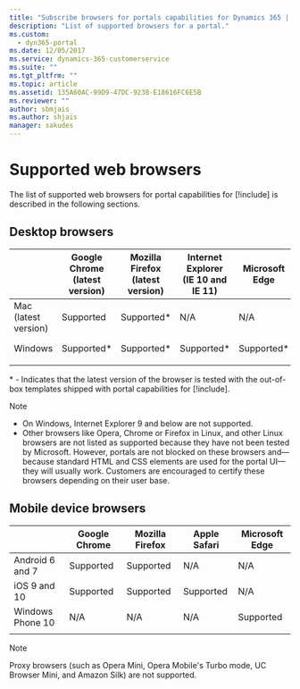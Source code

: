 ```yaml
---
title: "Subscribe browsers for portals capabilities for Dynamics 365 | MicrosoftDocs"
description: "List of supported browsers for a portal."
ms.custom:
  - dyn365-portal
ms.date: 12/05/2017
ms.service: dynamics-365-customerservice
ms.suite: ""
ms.tgt_pltfrm: ""
ms.topic: article
ms.assetid: 135A60AC-99D9-47DC-9238-E18616FC6E5B
ms.reviewer: ""
author: sbmjais
ms.author: shjais
manager: sakudes
---
```


# Supported web browsers

The list of supported web browsers for portal capabilities for [!include[](../includes/pn-dynamics-crm.md)] is described in the following sections.

## Desktop browsers

|                       | Google Chrome (latest version) | Mozilla Firefox  (latest version) | Internet Explorer (IE 10 and IE 11) | Microsoft Edge | Apple Safari  |
|-----------------------|--------------------------------|-----------------------------------|-------------------------------------|----------------|---------------|
| Mac  (latest version) | Supported                      | Supported*                        | N/A                                 | N/A            | Supported*    |
| Windows               | Supported*                     | Supported*                        | Supported*                          | Supported*     | Not supported |
||||||

\* \- Indicates that the latest version of the browser is tested with the out-of-box templates shipped with portal capabilities for [!include[](../includes/pn-dynamics-crm.md)].

> [!Note]
> - On Windows, Internet Explorer 9 and below are not supported. 
> - Other browsers like Opera, Chrome or Firefox in Linux, and other Linux browsers are not listed as supported because they have not been tested by Microsoft. However, portals are not blocked on these browsers and&mdash;because standard HTML and CSS elements are used for the portal UI&mdash;they will usually work. Customers are encouraged to certify these browsers depending on their user base.

## Mobile device browsers

|                  | Google Chrome | Mozilla Firefox | Apple Safari | Microsoft Edge |
|------------------|---------------|-----------------|--------------|----------------|
| Android 6 and 7  | Supported     | Supported       | N/A          | N/A            |
| iOS 9 and 10     | Supported     | Supported       | Supported    | N/A            |
| Windows Phone 10 | N/A           | N/A             | N/A          | Supported      |
|||||

> [!Note]
> Proxy browsers (such as Opera Mini, Opera Mobile's Turbo mode, UC Browser Mini, and Amazon Silk) are not supported.

